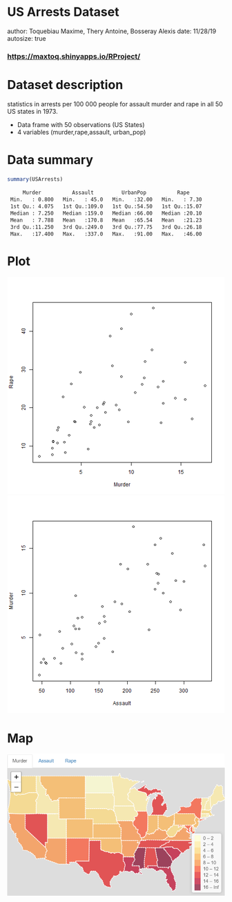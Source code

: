 US Arrests Dataset 
========================================================
author: Toquebiau Maxime, Thery Antoine, Bosseray Alexis
date: 11/28/19
autosize: true
### https://maxtoq.shinyapps.io/RProject/

Dataset description
========================================================

statistics in arrests per 100 000 people for assault murder and rape in all 50 US states in 1973.


- Data frame with 50 observations (US States) 
- 4 variables (murder,rape,assault, urban_pop)


Data summary
========================================================


```r
summary(USArrests)
```

```
     Murder          Assault         UrbanPop          Rape      
 Min.   : 0.800   Min.   : 45.0   Min.   :32.00   Min.   : 7.30  
 1st Qu.: 4.075   1st Qu.:109.0   1st Qu.:54.50   1st Qu.:15.07  
 Median : 7.250   Median :159.0   Median :66.00   Median :20.10  
 Mean   : 7.788   Mean   :170.8   Mean   :65.54   Mean   :21.23  
 3rd Qu.:11.250   3rd Qu.:249.0   3rd Qu.:77.75   3rd Qu.:26.18  
 Max.   :17.400   Max.   :337.0   Max.   :91.00   Max.   :46.00  
```



Plot
========================================================

![plot of chunk unnamed-chunk-2](pres-figure/unnamed-chunk-2-1.png)![plot of chunk unnamed-chunk-2](pres-figure/unnamed-chunk-2-2.png)


Map
========================================================

![map_img](assets/maps.png)


